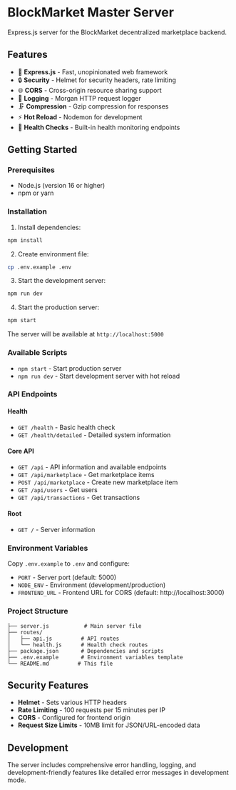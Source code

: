 # BlockMarket Master Server

Express.js server for the BlockMarket decentralized marketplace backend.

## Features

- 🚀 **Express.js** - Fast, unopinionated web framework
- 🔒 **Security** - Helmet for security headers, rate limiting
- 🌐 **CORS** - Cross-origin resource sharing support
- 📝 **Logging** - Morgan HTTP request logger
- 🗜️ **Compression** - Gzip compression for responses
- ⚡ **Hot Reload** - Nodemon for development
- 🏥 **Health Checks** - Built-in health monitoring endpoints

## Getting Started

### Prerequisites
- Node.js (version 16 or higher)
- npm or yarn

### Installation

1. Install dependencies:
```bash
npm install
```

2. Create environment file:
```bash
cp .env.example .env
```

3. Start the development server:
```bash
npm run dev
```

4. Start the production server:
```bash
npm start
```

The server will be available at `http://localhost:5000`

### Available Scripts

- `npm start` - Start production server
- `npm run dev` - Start development server with hot reload

### API Endpoints

#### Health
- `GET /health` - Basic health check
- `GET /health/detailed` - Detailed system information

#### Core API
- `GET /api` - API information and available endpoints
- `GET /api/marketplace` - Get marketplace items
- `POST /api/marketplace` - Create new marketplace item
- `GET /api/users` - Get users
- `GET /api/transactions` - Get transactions

#### Root
- `GET /` - Server information

### Environment Variables

Copy `.env.example` to `.env` and configure:

- `PORT` - Server port (default: 5000)
- `NODE_ENV` - Environment (development/production)
- `FRONTEND_URL` - Frontend URL for CORS (default: http://localhost:3000)

### Project Structure

```
├── server.js           # Main server file
├── routes/
│   ├── api.js         # API routes
│   └── health.js      # Health check routes
├── package.json       # Dependencies and scripts
├── .env.example       # Environment variables template
└── README.md         # This file
```

## Security Features

- **Helmet** - Sets various HTTP headers
- **Rate Limiting** - 100 requests per 15 minutes per IP
- **CORS** - Configured for frontend origin
- **Request Size Limits** - 10MB limit for JSON/URL-encoded data

## Development

The server includes comprehensive error handling, logging, and development-friendly features like detailed error messages in development mode.
